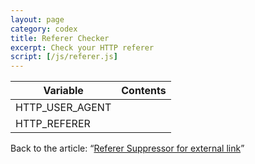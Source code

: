 ```yaml
---
layout: page
category: codex
title: Referer Checker
excerpt: Check your HTTP referer
script: [/js/referer.js]
---
```

<div class="table-responsive">
  <table class="table">
    <thead>
      <tr>
        <th>Variable</th>
        <th>Contents</th>
      </tr>
    </thead>
    <tbody>
      <tr>
        <td>HTTP_USER_AGENT</td>
        <td class="left-align" id="user-agent"></td>
      </tr>
      <tr>
        <td>HTTP_REFERER</td>
        <td class="left-align" id="referer"></td>
      </tr>
    </tbody>
  </table>
</div>

Back to the article:
  <q><a href="/article/referer-suppressor.html">Referer Suppressor for external link</a></q>
